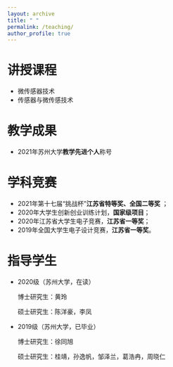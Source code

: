 ```yaml
---
layout: archive
title: " "
permalink: /teaching/
author_profile: true
---
```

# 讲授课程

* 微传感器技术
* 传感器与微传感技术

# 教学成果

* 2021年苏州大学**教学先进个人**称号

# 学科竞赛

* 2021年第十七届“挑战杯”**江苏省特等奖、全国二等奖** ；
* 2020年大学生创新创业训练计划，**国家级项目**；
* 2020年江苏省大学生电子竞赛，**江苏省一等奖**；
* 2019年全国大学生电子设计竞赛，**江苏省一等奖**。

# 指导学生

- 2020级（苏州大学，在读）

  博士研究生：黄玲

  硕士研究生：陈洋豪，李凤
- 2019级（苏州大学，已毕业）

  博士研究生：徐同旭

  硕士研究生：桂靖，孙逸帆，邹泽兰，葛浩冉，周晓仁
